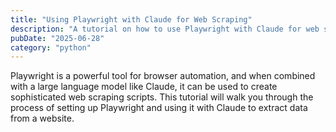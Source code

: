 ```yaml
---
title: "Using Playwright with Claude for Web Scraping"
description: "A tutorial on how to use Playwright with Claude for web scraping."
pubDate: "2025-06-28"
category: "python"
---
```


Playwright is a powerful tool for browser automation, and when combined with a large language model like Claude, it can be used to create sophisticated web scraping scripts. This tutorial will walk you through the process of setting up Playwright and using it with Claude to extract data from a website.
